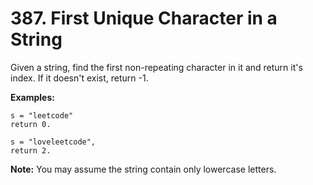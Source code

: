 # 387. First Unique Character in a String

Given a string, find the first non-repeating character in it and return it's index. If it doesn't exist, return -1.

**Examples:**

```()
s = "leetcode"
return 0.

s = "loveleetcode",
return 2.
```

**Note:** You may assume the string contain only lowercase letters.
